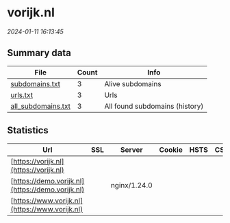 # vorijk.nl
*2024-01-11 16:13:45*
## Summary data
| File       | Count | Info |
|------------|-------|------|
|[subdomains.txt](/data/vorijk.nl/subdomains.txt)|3|Alive subdomains|
|[urls.txt](/data/vorijk.nl/urls.txt)|3|Urls|
|[all_subdomains.txt](/data/vorijk.nl/all_subdomains.txt)|3|All found subdomains (history)|
## Statistics
| Url | SSL | Server | Cookie | HSTS | CSP | XFO | XXP | RP | Tech |Title |
|------------|-------|------|------|------|------|------|------|------|------|------|
|[https://vorijk.nl](https://vorijk.nl)| || | | | | | 3:white_check_mark: |Docusaurus:2.4.3 React Webpack|Vorderingenoverz...|
|[https://demo.vorijk.nl](https://demo.vorijk.nl)| |nginx/1.24.0| | | | | | 3:white_check_mark: |Basic Nginx:1.24.0|401 Authorizatio...|
|[https://www.vorijk.nl](https://www.vorijk.nl)| || | | | | | 3:white_check_mark: |Docusaurus:2.4.3 React Webpack|Vorderingenoverz...|